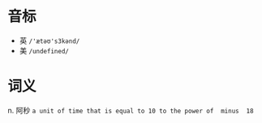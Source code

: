 # 音标

- 英 `/'ætəʊ's3kənd/`
- 美 `/undefined/`

# 词义

n. 阿秒
`a unit of time that is equal to 10 to the power of  minus  18`

